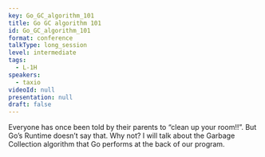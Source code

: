 ```yaml
---
key: Go_GC_algorithm_101
title: Go GC algorithm 101
id: Go_GC_algorithm_101
format: conference
talkType: long_session
level: intermediate
tags:
  - L-1H
speakers:
  - taxio
videoId: null
presentation: null
draft: false
---
```

Everyone has once been told by their parents to “clean up your room!!”. But Go’s Runtime doesn’t say that. Why not? I will talk about the Garbage Collection algorithm that Go performs at the back of our program.
